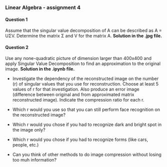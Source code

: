 ### Linear Algebra - assignment 4

#### Question 1

Assume	that	the	singular	value	decomposition	of	A	can	be	described	as	A	=	UΣV.	Determine	the	matrix	Σ and	V for	the	matrix A.
**Solution in the .jpg file.**


#### Question 2

Use	any	none-quadratic	picture	of	dimension larger	than	400x400	and	apply	Singular	Value	Decomposition	to	find	an	approximation	to the	original	image. **Solution in the .ipynb file.**
<br>

- Investigate	the	dependency	of	the	reconstructed	image	on	the	number	(r)	of	singular	values	that	you	use	for	reconstruction.	Choose	at	least	5 values	of	r	for	that	investigation.	Also	produce	an	error	image	(difference	between	original	and	from	approximated	matrix	reconstructed	image).	Indicate	the	compression	ratio for	each	r.	

- Which r	would	you use	so	that	you	can	still	perform	face	recognition	on	the	reconstructed	image?

- Which	r	would	you	chose	if	you	had	to	recognize	dark	and	bright	spot in	the	image only?

- Which	r	would	you	chose	if	you	had	to	recognize	forms	(like	cars,	people,	etc.)

- Can	you	think	of	other	methods	to	do	image	compression	without	losing	too	muh	information?
